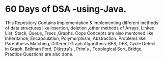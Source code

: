 # 60 Days of DSA -using-Java.
This Repository Contains Implementation & implementing  different methods of data structures like insertion, deletion ,other methods of Arrays, Linked List, Stack, Queue, Trees ,Graphs.
Oops Concepts are also mentoned like Inheritance, Encapsulation, Polymorphism, Abstraction. Problems like Parenthesis Matching, Different Graph Algorithms: BFS, DFS, Cycle Detect in Graph, Bellman Ford, Dijkstra's , Prim's , Topological Sort, Bridge.
Practice Questions are also done.
